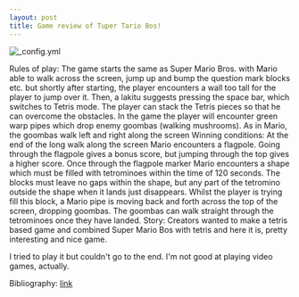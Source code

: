 ```yaml
---
layout: post
title: Game review of Tuper Tario Bos!
---
```

![_config.yml](http://www.swingswingsubmarine.com/wp-content/uploads/2009/11/tupertariotros.jpg)

Rules of play: The game starts the same as Super Mario Bros. with Mario able to walk across the screen, jump up and bump the question mark blocks etc. but shortly after starting, the player encounters a wall too tall for the player to jump over it. Then, a lakitu suggests pressing the space bar, which switches to Tetris mode. The player can stack the Tetris pieces so that he can overcome the obstacles. In the game the player will encounter green warp pipes which drop enemy goombas (walking mushrooms). As in Mario, the goombas walk left and right along the screen
Winning conditions: At the end of the long walk along the screen Mario encounters a flagpole. Going through the flagpole gives a bonus score, but jumping through the top gives a higher score. Once through the flagpole marker Mario encounters a shape which must be filled with tetrominoes within the time of 120 seconds. The blocks must leave no gaps within the shape, but any part of the tetromino outside the shape when it lands just disappears. Whilst the player is trying fill this block, a Mario pipe is moving back and forth across the top of the screen, dropping goombas. The goombas can walk straight through the tetrominoes once they have landed.
Story: Creators wanted to make a tetris based game and combined Super Mario Bos with tetris and here it is, pretty interesting and nice game.

I tried to play it but couldn't go to the end. I'm not good at playing video games, actually.

Bibliography: [link](http://newgrounds.wikia.com/wiki/Tuper_Tario_Tros.)
